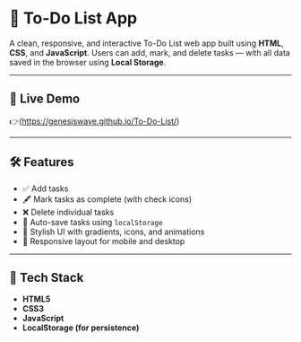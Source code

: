 # 📝 To-Do List App

A clean, responsive, and interactive To-Do List web app built using **HTML**, **CSS**, and **JavaScript**. Users can add, mark, and delete tasks — with all data saved in the browser using **Local Storage**.

---

## 🚀 Live Demo

👉(https://genesiswaye.github.io/To-Do-List/)

---

## 🛠️ Features

- ✅ Add tasks
- 🖋️ Mark tasks as complete (with check icons)
- ❌ Delete individual tasks
- 💾 Auto-save tasks using `localStorage`
- 🎨 Stylish UI with gradients, icons, and animations
- 🔄 Responsive layout for mobile and desktop

---

## 🧰 Tech Stack

- **HTML5**
- **CSS3**
- **JavaScript**
- **LocalStorage (for persistence)**
